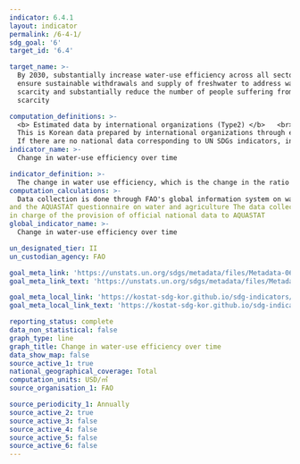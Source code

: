 ```yaml
---
indicator: 6.4.1
layout: indicator
permalink: /6-4-1/
sdg_goal: '6'
target_id: '6.4'

target_name: >-
  By 2030, substantially increase water-use efficiency across all sectors and
  ensure sustainable withdrawals and supply of freshwater to address water
  scarcity and substantially reduce the number of people suffering from water
  scarcity

computation_definitions: >-
  <b> Estimated data by international organizations (Type2) </b>   <br>
  This is Korean data prepared by international organizations through estimation and modeling. <br>
  If there are no national data corresponding to UN SDGs indicators, international data are available for monitoring.
indicator_name: >-
  Change in water-use efficiency over time

indicator_definition: >-
  The change in water use efficiency, which is the change in the ratio of the value added to the volume of water use, over time, expressed in USD/㎥. 
computation_calculations: >-
  Data collection is done through FAO's global information system on water and agriculture (AQUASTAT)  
and the AQUASTAT questionnaire on water and agriculture The data collection process relies on a network of National Correspondents, officially nominated by their respective countries,  
in charge of the provision of official national data to AQUASTAT
global_indicator_name: >-
  Change in water-use efficiency over time

un_designated_tier: II
un_custodian_agency: FAO

goal_meta_link: 'https://unstats.un.org/sdgs/metadata/files/Metadata-06-04-01.pdf'
goal_meta_link_text: 'https://unstats.un.org/sdgs/metadata/files/Metadata-06-04-01.pdf'

goal_meta_local_link: 'https://kostat-sdg-kor.github.io/sdg-indicators/public/data/Metadata-06-04-01_ENG.pdf'
goal_meta_local_link_text: 'https://kostat-sdg-kor.github.io/sdg-indicators/public/data/Metadata-06-04-01_ENG.pdf'

reporting_status: complete
data_non_statistical: false
graph_type: line
graph_title: Change in water-use efficiency over time
data_show_map: false
source_active_1: true
national_geographical_coverage: Total
computation_units: USD/㎥
source_organisation_1: FAO

source_periodicity_1: Annually 
source_active_2: true
source_active_3: false
source_active_4: false
source_active_5: false
source_active_6: false
---
```


